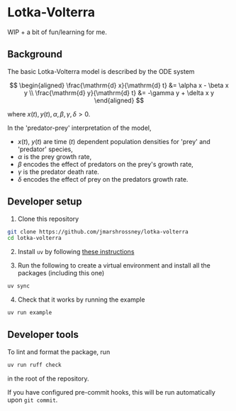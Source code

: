 # Lotka-Volterra

WIP + a bit of fun/learning for me.

## Background

The basic Lotka-Volterra model is described by the ODE system

$$
\begin{aligned}
\frac{\mathrm{d} x}{\mathrm{d} t} &= \alpha x - \beta x y \\
\frac{\mathrm{d} y}{\mathrm{d} t} &= -\gamma y + \delta x y
\end{aligned}
$$

where $x(t), y(t), \alpha, \beta, \gamma, \delta > 0$.

In the 'predator-prey' interpretation of the model,

- $x(t)$, $y(t)$ are time ($t$) dependent population densities for 'prey' and 'predator' species,
- $\alpha$ is the prey growth rate,
- $\beta$ encodes the effect of predators on the prey's growth rate,
- $\gamma$ is the predator death rate.
- $\delta$ encodes the effect of prey on the predators growth rate.

## Developer setup

1. Clone this repository

```sh
git clone https://github.com/jmarshrossney/lotka-volterra
cd lotka-volterra
```

2. Install `uv` by following [these instructions](https://docs.astral.sh/uv/#installation)

3. Run the following to create a virtual environment and install all the packages (including this one)

```sh
uv sync
```

4. Check that it works by running the example

```sh
uv run example
```


## Developer tools

To lint and format the package, run

```sh
uv run ruff check
```

in the root of the repository.

If you have configured pre-commit hooks, this will be run automatically upon `git commit`.
